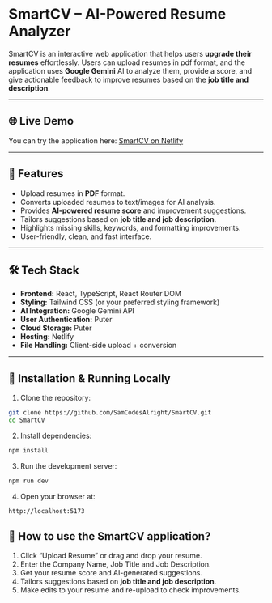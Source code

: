 # SmartCV – AI-Powered Resume Analyzer

SmartCV is an interactive web application that helps users **upgrade their resumes** effortlessly. Users can upload resumes in pdf format, and the application uses **Google Gemini** AI to analyze them, provide a score, and give actionable feedback to improve resumes based on the **job title and description**.

---

## 🌐 Live Demo
You can try the application here: [SmartCV on Netlify](https://aismartcv.netlify.app/)

---

## 🚀 Features

- Upload resumes in **PDF** format.  
- Converts uploaded resumes to text/images for AI analysis.  
- Provides **AI-powered resume score** and improvement suggestions.  
- Tailors suggestions based on **job title and job description**.  
- Highlights missing skills, keywords, and formatting improvements.  
- User-friendly, clean, and fast interface.  

---

## 🛠 Tech Stack

- **Frontend:** React, TypeScript, React Router DOM  
- **Styling:** Tailwind CSS (or your preferred styling framework)  
- **AI Integration:** Google Gemini API
- **User Authentication:** Puter
- **Cloud Storage:** Puter
- **Hosting:** Netlify  
- **File Handling:** Client-side upload + conversion  

---

## 📂 Installation & Running Locally

1. Clone the repository:

```bash
git clone https://github.com/SamCodesAlright/SmartCV.git
cd SmartCV
```

2. Install dependencies:

```bash
npm install
```

3. Run the development server:

```bash
npm run dev
```

4. Open your browser at:

```bash
http://localhost:5173
```

## 📝 How to use the SmartCV application?

1. Click “Upload Resume” or drag and drop your resume.  
2. Enter the Company Name, Job Title and Job Description. 
3. Get your resume score and AI-generated suggestions.
4. Tailors suggestions based on **job title and job description**.  
5. Make edits to your resume and re-upload to check improvements.
